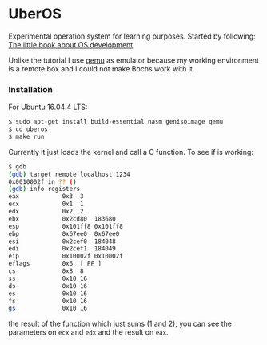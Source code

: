 # UberOS

Experimental operation system for learning purposes. Started by following: [The little book about OS development](http://littleosbook.github.io)

Unlike the tutorial I use [qemu](https://www.qemu.org/) as emulator because my working environment is a remote box and I could not make Bochs work with it.

### Installation
For Ubuntu 16.04.4 LTS:
```sh
$ sudo apt-get install build-essential nasm genisoimage qemu
$ cd uberos
$ make run
```
Currently it just loads the kernel and call a C function. To see if is working:
```sh
$ gdb
(gdb) target remote localhost:1234
0x0010002f in ?? ()
(gdb) info registers
eax            0x3	3
ecx            0x1	1
edx            0x2	2
ebx            0x2cd80	183680
esp            0x101ff8	0x101ff8
ebp            0x67ee0	0x67ee0
esi            0x2cef0	184048
edi            0x2cef1	184049
eip            0x10002f	0x10002f
eflags         0x6	[ PF ]
cs             0x8	8
ss             0x10	16
ds             0x10	16
es             0x10	16
fs             0x10	16
gs             0x10	16
```
the result of the function which just sums (1 and 2), you can see the parameters on `ecx` and `edx` and the result on `eax`.



